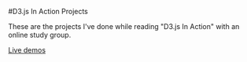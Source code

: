 #D3.js In Action Projects

These are the projects I've done while reading "D3.js In Action" with an online study group.

[Live demos](http://d3jsia.github.io/wykhuh-projects/)
